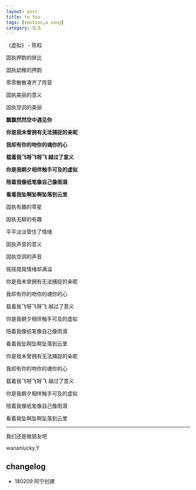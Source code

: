 ```yaml
---
layout: post
title: to You
tags: [emotion,a song]
category: 生活
---
```


《虚拟》 
            - 陈粒

固执押韵的排比

固执幼稚的押韵

零零散散凑齐了阵营

固执美丽的意义

固执空洞的美丽

**飘飘然然空中遇见你**

**你是我未曾拥有无法捕捉的亲昵**

**我却有你的吻你的魂你的心**

**载着我飞呀飞呀飞 越过了意义**

**你是我朝夕相伴触手可及的虚拟**

**陪着我像纸笔像自己像雨滴**

**看着我坠啊坠啊坠落到云里**

固执有趣的零星

固执无聊的有趣

平平淡淡管住了情绪

固执声音的意义

固执空洞的声音

摇摇晃晃情绪却满溢

你是我未曾拥有无法捕捉的亲昵

我却有你的吻你的魂你的心

载着我飞呀飞呀飞 越过了意义

你是我朝夕相伴触手可及的虚拟

陪着我像纸笔像自己像雨滴

看着我坠啊坠啊坠落到云里

你是我未曾拥有无法捕捉的亲昵

我却有你的吻你的魂你的心

载着我飞呀飞呀飞 越过了意义

你是我朝夕相伴触手可及的虚拟

陪着我像纸笔像自己像雨滴

看着我坠啊坠啊坠落到云里

---

我们还是做朋友吧

wananlucky,Y

## changelog
- 180209 阿宁创建

